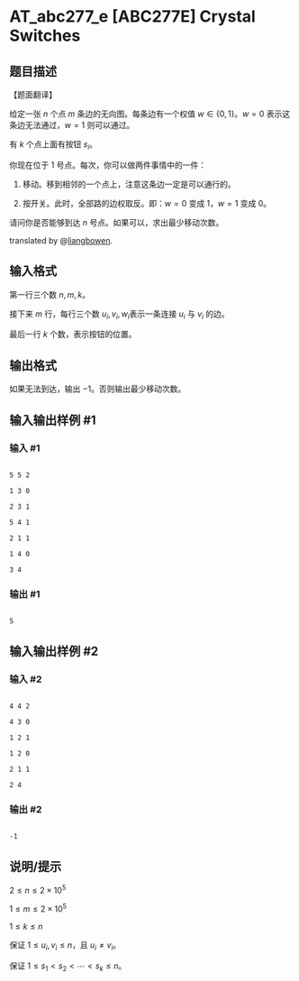 # AT_abc277_e [ABC277E] Crystal Switches

## 题目描述

【题面翻译】

给定一张 $n$ 个点 $m$ 条边的无向图。每条边有一个权值 $w \in \{0, 1\}$。$w = 0$ 表示这条边无法通过，$w = 1$ 则可以通过。

有 $k$ 个点上面有按钮 $s_i$。

你现在位于 $1$ 号点。每次，你可以做两件事情中的一件：

1. 移动。移到相邻的一个点上，注意这条边一定是可以通行的。
2. 按开关。此时，全部路的边权取反。即：$w = 0$ 变成 $1$，$w = 1$ 变成 $0$。

请问你是否能够到达 $n$ 号点。如果可以，求出最少移动次数。

translated by @[liangbowen](https://www.luogu.com.cn/user/367488).

## 输入格式

第一行三个数 $n, m, k$。

接下来 $m$ 行，每行三个数 $u_i, v_i, w_i$表示一条连接 $u_i$ 与 $v_i$ 的边。

最后一行 $k$ 个数，表示按钮的位置。

## 输出格式

如果无法到达，输出 $-1$。否则输出最少移动次数。

## 输入输出样例 #1

### 输入 #1

```
5 5 2
1 3 0
2 3 1
5 4 1
2 1 1
1 4 0
3 4
```

### 输出 #1

```
5
```

## 输入输出样例 #2

### 输入 #2

```
4 4 2
4 3 0
1 2 1
1 2 0
2 1 1
2 4
```

### 输出 #2

```
-1
```

## 说明/提示

$2 \le n \le 2 \times 10^5$

$1 \le m \le 2 \times 10^5$

$1 \le k \le n$

保证 $1 \le u_i, v_i \le n$，且 $u_i \ne v_i$。

保证 $1 \le s_1 < s_2 < \cdots < s_k \le n$。